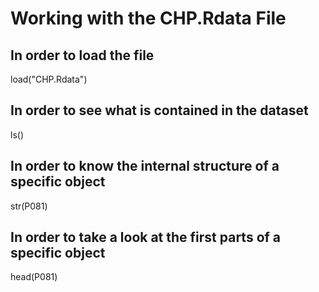 # Working with the CHP.Rdata File

## In order to load the file
load("CHP.Rdata")

## In order to see what is contained in the dataset
ls()

## In order to know the internal structure of a specific object
str(P081)

## In order to take a look at the first parts of a specific object
head(P081)
